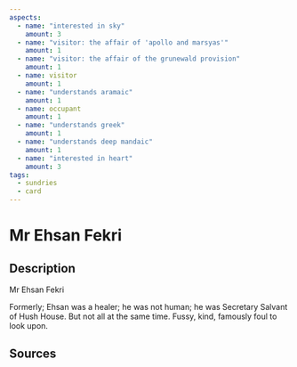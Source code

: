 ```yaml
---
aspects: 
  - name: "interested in sky"
    amount: 3
  - name: "visitor: the affair of 'apollo and marsyas'"
    amount: 1
  - name: "visitor: the affair of the grunewald provision"
    amount: 1
  - name: visitor
    amount: 1
  - name: "understands aramaic"
    amount: 1
  - name: occupant
    amount: 1
  - name: "understands greek"
    amount: 1
  - name: "understands deep mandaic"
    amount: 1
  - name: "interested in heart"
    amount: 3
tags:
  - sundries
  - card
---
```

# Mr Ehsan Fekri
## Description
Mr Ehsan Fekri

Formerly; Ehsan was a healer; he was not human; he was Secretary Salvant of Hush House. But not all at the same time. Fussy, kind, famously foul to look upon. 
## Sources

